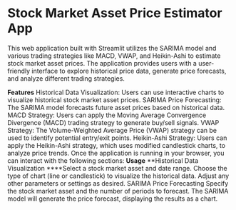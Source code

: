 # Stock Market Asset Price Estimator App
This web application built with Streamlit utilizes the SARIMA model and various trading strategies like MACD, VWAP, and Heikin-Ashi to estimate stock market asset prices. The application provides users with a user-friendly interface to explore historical price data, generate price forecasts, and analyze different trading strategies.

**Features**
Historical Data Visualization: Users can use interactive charts to visualize historical stock market asset prices.
SARIMA Price Forecasting: The SARIMA model forecasts future asset prices based on historical data.
MACD Strategy: Users can apply the Moving Average Convergence Divergence (MACD) trading strategy to generate buy/sell signals.
VWAP Strategy: The Volume-Weighted Average Price (VWAP) strategy can be used to identify potential entry/exit points.
Heikin-Ashi Strategy: Users can apply the Heikin-Ashi strategy, which uses modified candlestick charts, to analyze price trends.
Once the application is running in your browser, you can interact with the following sections:
**Usage**
**Historical Data Visualization
****Select a stock market asset and date range.
Choose the type of chart (line or candlestick) to visualize the historical data.
Adjust any other parameters or settings as desired.
SARIMA Price Forecasting
Specify the stock market asset and the number of periods to forecast.
The SARIMA model will generate the price forecast, displaying the results as a chart.
